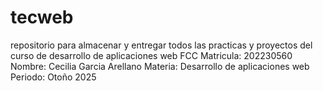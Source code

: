 # tecweb
repositorio para almacenar y entregar todos las practicas y proyectos del curso de desarrollo de aplicaciones web FCC
Matricula: 202230560
Nombre: Cecilia Garcia Arellano
Materia: Desarrollo de aplicaciones web
Periodo: Otoño 2025